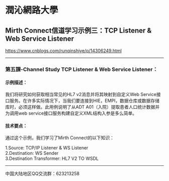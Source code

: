 # 潤沁網路大學
  
## Mirth Connect信道学习示例三：TCP Listener & Web Service Listener

https://www.cnblogs.com/runqinshiye/p/14306249.html  
 
* * *

### 第五課-Channel Study TCP Listener & Web Service Listener：  

#### 示例描述：  

我们将研究如何获取相当常见的HL7 v2消息并将其映射到自定义Web Service接口服务。在许多实际情况下，当我们要连接到HIE，EMPI，数据仓库或数据存储库时，必须这样做。此用例说明了从ADT A01（入院）提取患者人口统计数据并为调用web service接口服务构建自定义XML结构入参是多么简单。

#### 技术要点：  

通过这个示例，我们学习了Mirth Connect的以下知识：  

1.Source: TCP/IP Listener & WS Listener  
2.Destination: WS Sender  
3.Destination Transformer: HL7 V2 TO WSDL  

* * *  
中国大陆地区QQ交流群：623213258  
 
